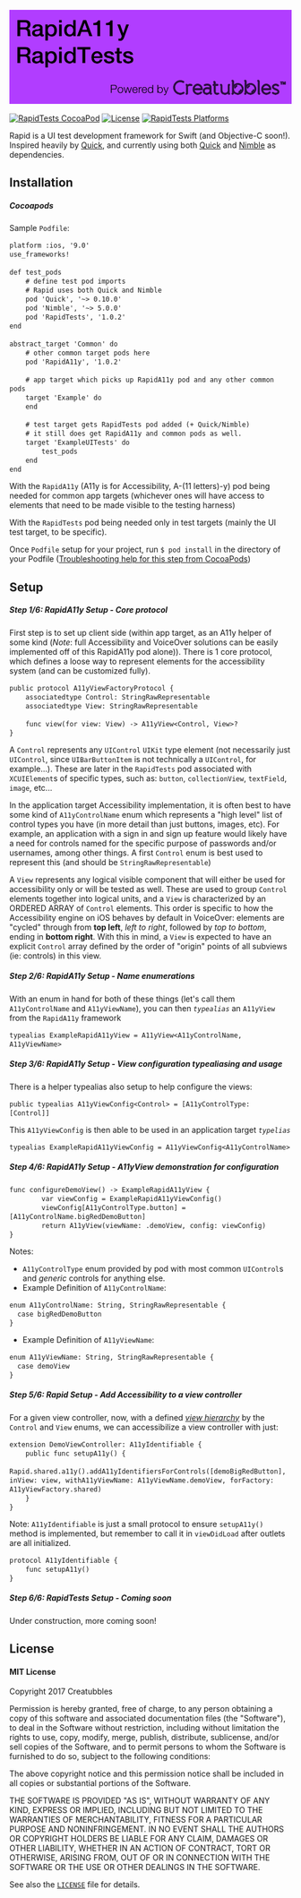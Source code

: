 ![RapidA11y & RapidTests powered by Creatubbles](Resources/bannerCreatubbles.png)

[![RapidTests CocoaPod](https://img.shields.io/cocoapods/v/RapidTests.svg)](https://cocoapods.org/pods/RapidTests)
[![License](https://img.shields.io/badge/license-MIT-lightgrey.svg)](https://github.com/creatubbles/Rapid/blob/master/LICENSE.md)
[![RapidTests Platforms](https://img.shields.io/cocoapods/p/RapidTests.svg)](https://cocoapods.org/pods/RapidTests)

Rapid is a UI test development framework for Swift (and Objective-C soon!).
Inspired heavily by [Quick](https://github.com/Quick/quick), and currently using both [Quick](https://github.com/Quick/quick) and [Nimble](https://github.com/Quick/Nimble) as dependencies. 

## Installation
##### Cocoapods

Sample `Podfile`:

```
platform :ios, '9.0'
use_frameworks!

def test_pods
    # define test pod imports
    # Rapid uses both Quick and Nimble
    pod 'Quick', '~> 0.10.0'
    pod 'Nimble', '~> 5.0.0'
    pod 'RapidTests', '1.0.2'
end

abstract_target 'Common' do
    # other common target pods here   
    pod 'RapidA11y', '1.0.2'

    # app target which picks up RapidA11y pod and any other common pods
    target 'Example' do 
    end

    # test target gets RapidTests pod added (+ Quick/Nimble)
    # it still does get RapidA11y and common pods as well. 
    target 'ExampleUITests' do
        test_pods 
    end
end

```

With the `RapidA11y` (A11y is for Accessibility, A-(11 letters)-y) pod being needed for common app targets (whichever ones will have access to elements that need to be made visible to the testing harness)

With the `RapidTests` pod being needed only in test targets (mainly the UI test target, to be specific).

Once `Podfile` setup for your project, run `$ pod install` in the directory of your Podfile ([Troubleshooting help for this step from CocoaPods](https://guides.cocoapods.org/using/troubleshooting.html))

## Setup
##### Step 1/6: RapidA11y Setup - Core protocol

First step is to set up client side (within app target, as an A11y helper of some kind (*Note*: full Accessibility and VoiceOver solutions can be easily implemented off of this RapidA11y pod alone)). There is 1 core protocol, which defines a loose way to represent elements for the accessibility system (and can be customized fully).


```
public protocol A11yViewFactoryProtocol {
    associatedtype Control: StringRawRepresentable
    associatedtype View: StringRawRepresentable

    func view(for view: View) -> A11yView<Control, View>?
}
```

A `Control` represents any `UIControl` `UIKit` type element (not necessarily just `UIControl`, since `UIBarButtonItem` is not technically a `UIControl`, for example...). These are later in the `RapidTests` pod associated with `XCUIElement`s of specific types, such as: `button`, `collectionView`, `textField`, `image`, etc...

In the application target Accessibility implementation, it is often best to have some kind of `A11yControlName` enum which represents a "high level" list of control types you have (in more detail than just buttons, images, etc). For example, an application with a sign in and sign up feature would likely have a need for controls named for the specific purpose of passwords and/or usernames, among other things. A first `Control` enum is best used to represent this (and should be `StringRawRepresentable`)

A `View` represents any logical visible component that will either be used for accessibility only or will be tested as well. These are used to group `Control` elements together into logical units, and a `View` is characterized by an ORDERED ARRAY of `Control` elements. This order is specific to how the Accessibility engine on iOS behaves by default in VoiceOver: elements are "cycled" through from **top left**, *left to right*, followed by *top to bottom*, ending in **bottom right**. With this in mind, a `View` is expected to have an explicit `Control` array defined by the order of "origin" points of all subviews (ie: controls) in this view. 

##### Step 2/6: RapidA11y Setup - Name enumerations

With an enum in hand for both of these things (let's call them `A11yControlName` and `A11yViewName`), you can then *`typealias`* an `A11yView` from the `RapidA11y` framework

```
typealias ExampleRapidA11yView = A11yView<A11yControlName, A11yViewName>
```

##### Step 3/6: RapidA11y Setup - View configuration typealiasing and usage

There is a helper typealias also setup to help configure the views: 

```
public typealias A11yViewConfig<Control> = [A11yControlType: [Control]]
```

This `A11yViewConfig` is then able to be used in an application target *`typelias`*

```
typealias ExampleRapidA11yViewConfig = A11yViewConfig<A11yControlName>
```


##### Step 4/6: RapidA11y Setup - A11yView demonstration for configuration
```
func configureDemoView() -> ExampleRapidA11yView {
        var viewConfig = ExampleRapidA11yViewConfig()
        viewConfig[A11yControlType.button] = [A11yControlName.bigRedDemoButton]
        return A11yView(viewName: .demoView, config: viewConfig)
}
```
Notes:
- `A11yControlType` enum provided by pod with most common `UIControl`s and *generic* controls for anything else.
- Example Definition of `A11yControlName`: 
```
enum A11yControlName: String, StringRawRepresentable {
  case bigRedDemoButton
}
```
- Example Definition of `A11yViewName`:
```
enum A11yViewName: String, StringRawRepresentable {
  case demoView
}
```

##### Step 5/6: Rapid Setup - Add Accessibility to a view controller

For a given view controller, now, with a defined [*view hierarchy*](https://developer.apple.com/library/content/documentation/General/Conceptual/Devpedia-CocoaApp/View%20Hierarchy.html) by the `Control` and `View` enums, we can accessibilize a view controller with just:

```
extension DemoViewController: A11yIdentifiable {
    public func setupA11y() {
        Rapid.shared.a11y().addA11yIdentifiersForControls([demoBigRedButton], inView: view, withA11yViewName: A11yViewName.demoView, forFactory: A11yViewFactory.shared)
    }
}
```
Note: `A11yIdentifiable` is just a small protocol to ensure `setupA11y()` method is implemented, but remember to call it in `viewDidLoad` after outlets are all initialized. 
```
protocol A11yIdentifiable {
    func setupA11y()
}
```

##### Step 6/6: RapidTests Setup - Coming soon

Under construction, more coming soon!


## License
#### MIT License

Copyright 2017 Creatubbles

Permission is hereby granted, free of charge, to any person obtaining a copy of this software and associated documentation files (the "Software"), to deal in the Software without restriction, including without limitation the rights to use, copy, modify, merge, publish, distribute, sublicense, and/or sell copies of the Software, and to permit persons to whom the Software is furnished to do so, subject to the following conditions:

The above copyright notice and this permission notice shall be included in all copies or substantial portions of the Software.

THE SOFTWARE IS PROVIDED "AS IS", WITHOUT WARRANTY OF ANY KIND, EXPRESS OR IMPLIED, INCLUDING BUT NOT LIMITED TO THE WARRANTIES OF MERCHANTABILITY, FITNESS FOR A PARTICULAR PURPOSE AND NONINFRINGEMENT. IN NO EVENT SHALL THE AUTHORS OR COPYRIGHT HOLDERS BE LIABLE FOR ANY CLAIM, DAMAGES OR OTHER LIABILITY, WHETHER IN AN ACTION OF CONTRACT, TORT OR OTHERWISE, ARISING FROM, OUT OF OR IN CONNECTION WITH THE SOFTWARE OR THE USE OR OTHER DEALINGS IN THE SOFTWARE.

See also the [`LICENSE`](LICENSE.md) file for details.